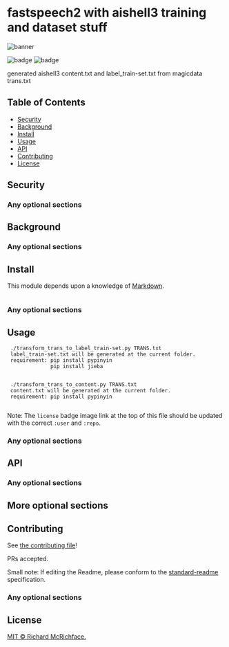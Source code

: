 # fastspeech2 with aishell3 training and dataset stuff

![banner]()

![badge]()
![badge]()

generated aishell3 content.txt and label_train-set.txt from magicdata trans.txt

## Table of Contents

- [Security](#security)
- [Background](#background)
- [Install](#install)
- [Usage](#usage)
- [API](#api)
- [Contributing](#contributing)
- [License](#license)

## Security

### Any optional sections

## Background

### Any optional sections

## Install

This module depends upon a knowledge of [Markdown]().

```
```

### Any optional sections

## Usage

```
 ./transform_trans_to_label_train-set.py TRANS.txt
 label_train-set.txt will be generated at the current folder.
 requirement: pip install pypinyin
              pip install jieba
			  

 ./transform_trans_to_content.py TRANS.txt
 content.txt will be generated at the current folder.
 requirement: pip install pypinyin
 
```

Note: The `license` badge image link at the top of this file should be updated with the correct `:user` and `:repo`.

### Any optional sections

## API

### Any optional sections

## More optional sections

## Contributing

See [the contributing file](CONTRIBUTING.md)!

PRs accepted.

Small note: If editing the Readme, please conform to the [standard-readme](https://github.com/RichardLitt/standard-readme) specification.

### Any optional sections

## License

[MIT © Richard McRichface.](../LICENSE)
